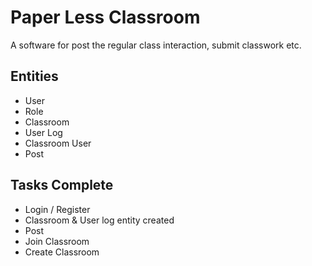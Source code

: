 # Paper Less Classroom
A software for post the regular class interaction, submit classwork etc.

## Entities
* User
* Role
* Classroom
* User Log
* Classroom User
* Post

## Tasks Complete
* Login / Register
* Classroom & User log entity created
* Post
* Join Classroom
* Create Classroom